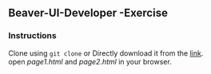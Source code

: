 ## Beaver-UI-Developer -Exercise


### Instructions
 Clone using `git clone` or Directly download it from the [link](https://github.com/sravan7/Beaver-UI-Developer.git).
<br>
open *page1.html* and *page2.html* in your browser.
